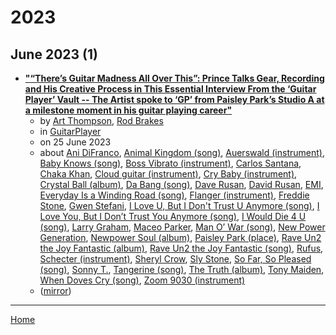 # 2023

## June 2023 (1)

 - [**"“There’s Guitar Madness All Over This”: Prince Talks Gear, Recording and His Creative Process in This Essential Interview From the ‘Guitar Player’ Vault -- The Artist spoke to ‘GP’ from Paisley Park’s Studio A at a milestone moment in his guitar playing career"**](https://www.guitarplayer.com/players/prince-january-2000-interview-guitar-player)
    - by [Art Thompson](../../../authors/art-thompson/index.md), [Rod Brakes](../../../authors/rod-brakes/index.md)
    - in [GuitarPlayer](../../../publications/f-j/guitarplayer/index.md)
    - on 25 June 2023
    - about [Ani DiFranco](../../../topics/ani-difranco/index.md), [Animal Kingdom (song)](../../../topics/song/animal-kingdom/index.md), [Auerswald (instrument)](../../../topics/instrument/auerswald/index.md), [Baby Knows (song)](../../../topics/song/baby-knows/index.md), [Boss Vibrato (instrument)](../../../topics/instrument/boss-vibrato/index.md), [Carlos Santana](../../../topics/carlos-santana/index.md), [Chaka Khan](../../../topics/chaka-khan/index.md), [Cloud guitar (instrument)](../../../topics/instrument/cloud-guitar/index.md), [Cry Baby (instrument)](../../../topics/instrument/cry-baby/index.md), [Crystal Ball (album)](../../../topics/album/crystal-ball/index.md), [Da Bang (song)](../../../topics/song/da-bang/index.md), [Dave Rusan](../../../topics/dave-rusan/index.md), [David Rusan](../../../topics/david-rusan/index.md), [EMI](../../../topics/emi/index.md), [Everyday Is a Winding Road (song)](../../../topics/song/everyday-is-a-winding-road/index.md), [Flanger (instrument)](../../../topics/instrument/flanger/index.md), [Freddie Stone](../../../topics/freddie-stone/index.md), [Gwen Stefani](../../../topics/gwen-stefani/index.md), [I Love U, But I Don't Trust U Anymore (song)](../../../topics/song/i-love-u-but-i-don-t-trust-u-anymore/index.md), [I Love You, But I Don’t Trust You Anymore (song)](../../../topics/song/i-love-you-but-i-don-t-trust-you-anymore/index.md), [I Would Die 4 U (song)](../../../topics/song/i-would-die-4-u/index.md), [Larry Graham](../../../topics/larry-graham/index.md), [Maceo Parker](../../../topics/maceo-parker/index.md), [Man O’ War (song)](../../../topics/song/man-o-war/index.md), [New Power Generation](../../../topics/new-power-generation/index.md), [Newpower Soul (album)](../../../topics/album/newpower-soul/index.md), [Paisley Park (place)](../../../topics/place/paisley-park/index.md), [Rave Un2 the Joy Fantastic (album)](../../../topics/album/rave-un2-the-joy-fantastic/index.md), [Rave Un2 the Joy Fantastic (song)](../../../topics/song/rave-un2-the-joy-fantastic/index.md), [Rufus](../../../topics/rufus/index.md), [Schecter (instrument)](../../../topics/instrument/schecter/index.md), [Sheryl Crow](../../../topics/sheryl-crow/index.md), [Sly Stone](../../../topics/sly-stone/index.md), [So Far, So Pleased (song)](../../../topics/song/so-far-so-pleased/index.md), [Sonny T.](../../../topics/sonny-t/index.md), [Tangerine (song)](../../../topics/song/tangerine/index.md), [The Truth (album)](../../../topics/album/the-truth/index.md), [Tony Maiden](../../../topics/tony-maiden/index.md), [When Doves Cry (song)](../../../topics/song/when-doves-cry/index.md), [Zoom 9030 (instrument)](../../../topics/instrument/zoom-9030/index.md)
    - ([mirror](https://web.archive.org/web/*/https://www.guitarplayer.com/players/prince-january-2000-interview-guitar-player))

----

[Home](../index.md)
